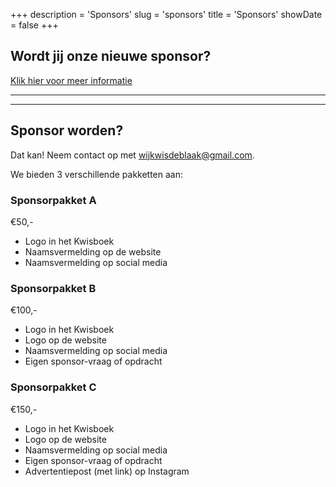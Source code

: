 +++
description = 'Sponsors'
slug = 'sponsors'
title = 'Sponsors'
showDate = false
+++

## Wordt jij onze nieuwe sponsor?

[Klik hier voor meer informatie](#sponsor-worden)

---

---

## Sponsor worden?
Dat kan! Neem contact op met [wijkwisdeblaak@gmail.com](mailto:wijkwisdeblaak@gmail.com).

We bieden 3 verschillende pakketten aan:

### Sponsorpakket A
€50,-
* Logo in het Kwisboek
* Naamsvermelding op de website
* Naamsvermelding op social media

### Sponsorpakket B
€100,-
* Logo in het Kwisboek 
* Logo op de website
* Naamsvermelding op social media
* Eigen sponsor-vraag of opdracht

### Sponsorpakket C
€150,-
* Logo in het Kwisboek
* Logo op de website
* Naamsvermelding op social media
* Eigen sponsor-vraag of opdracht
* Advertentiepost (met link) op Instagram
